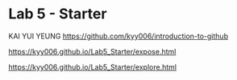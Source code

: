 # Lab 5 - Starter
KAI YUI YEUNG
https://github.com/kyy006/introduction-to-github

https://kyy006.github.io/Lab5_Starter/expose.html

https://kyy006.github.io/Lab5_Starter/explore.html
